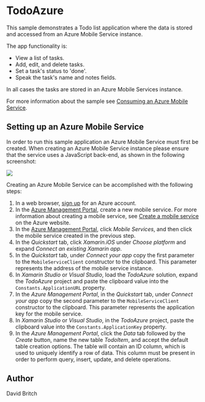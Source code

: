TodoAzure
=========

This sample demonstrates a Todo list application where the data is stored and accessed from an Azure Mobile Service instance.

The app functionality is:

- View a list of tasks.
- Add, edit, and delete tasks.
- Set a task's status to 'done'.
- Speak the task's name and notes fields.

In all cases the tasks are stored in an Azure Mobile Services instance.

For more information about the sample see [Consuming an Azure Mobile Service](http://developer.xamarin.com/guides/cross-platform/xamarin-forms/web-services/consuming/azure/).

Setting up an Azure Mobile Service
----------------------------------

In order to run this sample application an Azure Mobile Service must first be created. When creating an Azure Mobile Service instance please ensure that the service uses a JavaScript back-end, as shown in the following screenshot:

![](//developer.xamarin.com/guides/cross-platform/xamarin-forms/web-services/consuming/azure/Images/backend.png)

Creating an Azure Mobile Service can be accomplished with the following steps:

1. In a web browser, [sign up](https://account.windowsazure.com/signup) for an Azure account.
1. In the [Azure Management Portal](https://manage.windowsazure.com), create a new mobile service. For more information about creating a mobile service, see [Create a mobile service](https://azure.microsoft.com/en-gb/documentation/articles/partner-xamarin-mobile-services-ios-get-started/#create-new-service) on the Azure website.
1. In the [Azure Management Portal](https://manage.windowsazure.com), click *Mobile Services*, and then click the mobile service created in the previous step.
1. In the *Quickstart* tab, click *Xamarin.iOS* under *Choose platform* and expand *Connect an existing Xamarin app*.
1. In the *Quickstart* tab, under *Connect your app* copy the first parameter to the `MobileServiceClient` constructor to the clipboard. This parameter represents the address of the mobile service instance.
1. In *Xamarin Studio* or *Visual Studio*, load the *TodoAzure* solution, expand the *TodoAzure* project and paste the clipboard value into the `Constants.ApplicationURL` property.
1. In the *Azure Management Portal*, in the *Quickstart* tab, under *Connect your app* copy the second parameter to the `MobileServiceClient` constructor to the clipboard. This parameter represents the application key for the mobile service.
1. In *Xamarin Studio* or *Visual Studio*, in the *TodoAzure* project, paste the clipboard value into the `Constants.ApplicationKey` property.
1. In the *Azure Management Portal*, click the *Data* tab followed by the *Create* button, name the new table *TodoItem*, and accept the default table creation options. The table will contain an ID column, which is used to uniquely identify a row of data. This column must be present in order to perform query, insert, update, and delete operations.

Author
------

David Britch
